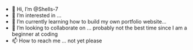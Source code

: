 - 👋 Hi, I’m @Shells-7
- 👀 I’m interested in ...
- 🌱 I’m currently learning how to build my own portfolio website...
- 💞️ I’m looking to collaborate on ... probably not the best time since I am a beginner at coding
- 📫 How to reach me ... not yet please

<!---
Shells-7/Shells-7 is a ✨ special ✨ repository because its `README.md` (this file) appears on your GitHub profile.
You can click the Preview link to take a look at your changes.
--->
